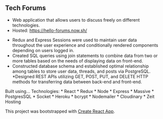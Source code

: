 ## Tech Forums

- Web application that allows users to discuss freely on different technologies.
- Hosted: https://hello-forums.now.sh/

* Redux and Express Sessions were used to maintain user data throughout the user experience and conditionally rendered components depending on users logged in. 
* Created SQL queries using join statements to combine data from two or more tables based on the needs of displaying data on front-end.
* Constructed database schema and established optimal relationship among tables to store user data, threads, and posts via PostgreSQL.
*Designed REST APIs utilizing GET, POST, PUT, and DELETE HTTP methods for transferring data between back-end and front-end.




Built using...
Technologies: * React * Redux * Node * Express * Massive * PostgresSQL * Socket * Heroku * bcrypt * Nodemailer * Cloudinary * Zeit Hosting

This project was bootstrapped with [Create React App](https://github.com/facebookincubator/create-react-app).
